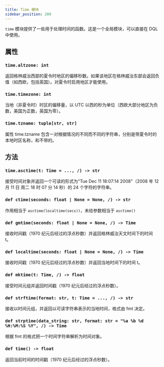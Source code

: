 ```yaml
---
title: Time 模块
sidebar_position: 200
---
```


`time` 模块提供了一些用于处理时间的函数。这是一个全局模块，可以直接在 DQL 中使用。

## 属性

### `time.altzone: int`

返回格林威治西部的夏令时地区的偏移秒数。如果该地区在格林威治东部会返回负值（如西欧，包括英国）。对夏令时启用地区才能使用。

### `time.timezone: int`

当地（非夏令时）时区的偏移量，以 UTC 以西的秒为单位（西欧大部分地区为负数，美国为正数，英国为零）。

### `time.tzname: tuple[str, str]`

属性 time.tzname 包含一对根据情况的不同而不同的字符串，分别是带夏令时的本地时区名称，和不带的。

## 方法

### `time.asctime(t: Time = ..., /) -> str`

接受时间对象并返回一个可读的形式为"Tue Dec 11 18:07:14 2008"（2008 年 12 月 11 日 周二 18 时 07 分 14 秒）的 24 个字符的字符串。

### `def ctime(seconds: float | None = None, /) -> str`

作用相当于 `asctime(localtime(secs))`，未给参数相当于 `asctime()`

### `def gmtime(seconds: float | None = None, /) -> Time`

接收时间戳（1970 纪元后经过的浮点秒数）并返回格林威治天文时间下的时间 t。

### `def localtime(seconds: float | None = None, /) -> Time`

接收时间戳（1970 纪元后经过的浮点秒数）并返回当地时间下的时间 t。

### `def mktime(t: Time, /) -> float`

接受时间元组并返回时间戳（1970 纪元后经过的浮点秒数）。

### `def strftime(format: str, t: Time = ..., /) -> str`

接收以时间元组，并返回以可读字符串表示的当地时间，格式由 fmt 决定。

### `def strptime(data_string: str, format: str = "%a %b %d %H:%M:%S %Y", /) -> Time`

根据 fmt 的格式把一个时间字符串解析为时间对象。

### `def time() -> float`

返回当前时间的时间戳（1970 纪元后经过的浮点秒数）。

